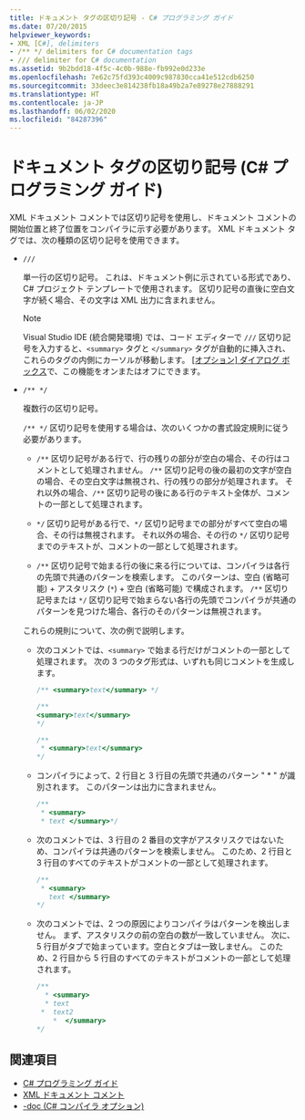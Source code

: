 ```yaml
---
title: ドキュメント タグの区切り記号 - C# プログラミング ガイド
ms.date: 07/20/2015
helpviewer_keywords:
- XML [C#], delimiters
- /** */ delimiters for C# documentation tags
- /// delimiter for C# documentation
ms.assetid: 9b2bdd18-4f5c-4c0b-988e-fb992e0d233e
ms.openlocfilehash: 7e62c75fd393c4009c987830cca41e512cdb6250
ms.sourcegitcommit: 33deec3e814238fb18a49b2a7e89278e27888291
ms.translationtype: HT
ms.contentlocale: ja-JP
ms.lasthandoff: 06/02/2020
ms.locfileid: "84287396"
---
```

# <a name="delimiters-for-documentation-tags-c-programming-guide"></a>ドキュメント タグの区切り記号 (C# プログラミング ガイド)

XML ドキュメント コメントでは区切り記号を使用し、ドキュメント コメントの開始位置と終了位置をコンパイラに示す必要があります。 XML ドキュメント タグでは、次の種類の区切り記号を使用できます。

- `///`

  単一行の区切り記号。 これは、ドキュメント例に示されている形式であり、C# プロジェクト テンプレートで使用されます。 区切り記号の直後に空白文字が続く場合、その文字は XML 出力に含まれません。

  > [!NOTE]
  > Visual Studio IDE (統合開発環境) では、コード エディターで `///` 区切り記号を入力すると、`<summary>` タグと `</summary>` タグが自動的に挿入され、これらのタグの内側にカーソルが移動します。 [[オプション] ダイアログ ボックス](/visualstudio/ide/reference/options-text-editor-csharp-advanced)で、この機能をオンまたはオフにできます。
  
- `/** */`

  複数行の区切り記号。

  `/** */` 区切り記号を使用する場合は、次のいくつかの書式設定規則に従う必要があります。
  
  - `/**` 区切り記号がある行で、行の残りの部分が空白の場合、その行はコメントとして処理されません。 `/**` 区切り記号の後の最初の文字が空白の場合、その空白文字は無視され、行の残りの部分が処理されます。 それ以外の場合、`/**` 区切り記号の後にある行のテキスト全体が、コメントの一部として処理されます。

  - `*/` 区切り記号がある行で、`*/` 区切り記号までの部分がすべて空白の場合、その行は無視されます。 それ以外の場合、その行の `*/` 区切り記号までのテキストが、コメントの一部として処理されます。
  
  - `/**` 区切り記号で始まる行の後に来る行については、コンパイラは各行の先頭で共通のパターンを検索します。 このパターンは、空白 (省略可能) + アスタリスク (`*`) + 空白 (省略可能) で構成されます。 `/**` 区切り記号または `*/` 区切り記号で始まらない各行の先頭でコンパイラが共通のパターンを見つけた場合、各行のそのパターンは無視されます。

  これらの規則について、次の例で説明します。

  - 次のコメントでは、`<summary>` で始まる行だけがコメントの一部として処理されます。 次の 3 つのタグ形式は、いずれも同じコメントを生成します。

    ```csharp
    /** <summary>text</summary> */

    /**
    <summary>text</summary>
    */

    /**
     * <summary>text</summary>
    */
    ```

  - コンパイラによって、2 行目と 3 行目の先頭で共通のパターン " \* " が識別されます。 このパターンは出力に含まれません。

    ```csharp
    /**
     * <summary>
     * text </summary>*/
    ```

  - 次のコメントでは、3 行目の 2 番目の文字がアスタリスクではないため、コンパイラは共通のパターンを検索しません。 このため、2 行目と 3 行目のすべてのテキストがコメントの一部として処理されます。

    ```csharp
    /**
     * <summary>
       text </summary>
    */
    ```

  - 次のコメントでは、2 つの原因によりコンパイラはパターンを検出しません。 まず、アスタリスクの前の空白の数が一致していません。 次に、5 行目がタブで始まっています。空白とタブは一致しません。 このため、2 行目から 5 行目のすべてのテキストがコメントの一部として処理されます。

    <!-- markdownlint-disable MD010 -->
    ```csharp
    /**
      * <summary>
      * text
     *  text2
        *  </summary>
    */
    ```
    <!-- markdownlint-enable MD010 -->

## <a name="see-also"></a>関連項目

- [C# プログラミング ガイド](../index.md)
- [XML ドキュメント コメント](./index.md)
- [-doc (C# コンパイラ オプション)](../../language-reference/compiler-options/doc-compiler-option.md)
